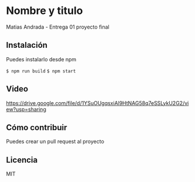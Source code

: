 # Nombre y titulo

Matias Andrada - Entrega 01 proyecto final

## Instalación

Puedes instalarlo desde npm

`$ npm run build`
`$ npm start`


## Video

https://drive.google.com/file/d/1YSuOUgqsxiAl9HtNAG58q7eSSLykU2G2/view?usp=sharing


## Cómo contribuir

Puedes crear un pull request al proyecto

## Licencia

MIT
